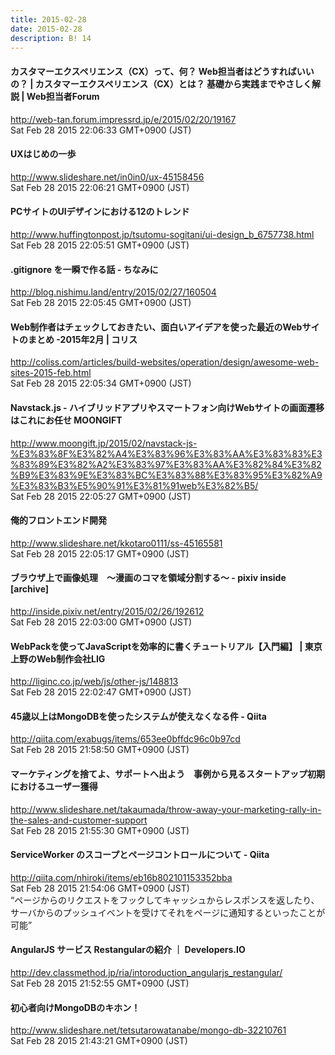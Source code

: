 ```yaml
---
title: 2015-02-28
date: 2015-02-28
description: B! 14
---
```


#### カスタマーエクスペリエンス（CX）って、何？ Web担当者はどうすればいいの？ | カスタマーエクスペリエンス（CX）とは？ 基礎から実践までやさしく解説 | Web担当者Forum
http://web-tan.forum.impressrd.jp/e/2015/02/20/19167<br>
Sat Feb 28 2015 22:06:33 GMT+0900 (JST)<br>


#### UXはじめの一歩
http://www.slideshare.net/in0in0/ux-45158456<br>
Sat Feb 28 2015 22:06:21 GMT+0900 (JST)<br>


#### PCサイトのUIデザインにおける12のトレンド
http://www.huffingtonpost.jp/tsutomu-sogitani/ui-design_b_6757738.html<br>
Sat Feb 28 2015 22:05:51 GMT+0900 (JST)<br>


#### .gitignore を一瞬で作る話 - ちなみに
http://blog.nishimu.land/entry/2015/02/27/160504<br>
Sat Feb 28 2015 22:05:45 GMT+0900 (JST)<br>


####   Web制作者はチェックしておきたい、面白いアイデアを使った最近のWebサイトのまとめ -2015年2月 | コリス
http://coliss.com/articles/build-websites/operation/design/awesome-web-sites-2015-feb.html<br>
Sat Feb 28 2015 22:05:34 GMT+0900 (JST)<br>


#### Navstack.js - ハイブリッドアプリやスマートフォン向けWebサイトの画面遷移はこれにお任せ MOONGIFT
http://www.moongift.jp/2015/02/navstack-js-%E3%83%8F%E3%82%A4%E3%83%96%E3%83%AA%E3%83%83%E3%83%89%E3%82%A2%E3%83%97%E3%83%AA%E3%82%84%E3%82%B9%E3%83%9E%E3%83%BC%E3%83%88%E3%83%95%E3%82%A9%E3%83%B3%E5%90%91%E3%81%91web%E3%82%B5/<br>
Sat Feb 28 2015 22:05:27 GMT+0900 (JST)<br>


#### 俺的フロントエンド開発
http://www.slideshare.net/kkotaro0111/ss-45165581<br>
Sat Feb 28 2015 22:05:17 GMT+0900 (JST)<br>


#### ブラウザ上で画像処理　～漫画のコマを領域分割する～ - pixiv inside [archive]
http://inside.pixiv.net/entry/2015/02/26/192612<br>
Sat Feb 28 2015 22:03:00 GMT+0900 (JST)<br>


#### WebPackを使ってJavaScriptを効率的に書くチュートリアル【入門編】 | 東京上野のWeb制作会社LIG
http://liginc.co.jp/web/js/other-js/148813<br>
Sat Feb 28 2015 22:02:47 GMT+0900 (JST)<br>


#### 45歳以上はMongoDBを使ったシステムが使えなくなる件 - Qiita
http://qiita.com/exabugs/items/653ee0bffdc96c0b97cd<br>
Sat Feb 28 2015 21:58:50 GMT+0900 (JST)<br>


#### マーケティングを捨てよ、サポートへ出よう　事例から見るスタートアップ初期におけるユーザー獲得
http://www.slideshare.net/takaumada/throw-away-your-marketing-rally-in-the-sales-and-customer-support<br>
Sat Feb 28 2015 21:55:30 GMT+0900 (JST)<br>


#### ServiceWorker のスコープとページコントロールについて - Qiita
http://qiita.com/nhiroki/items/eb16b802101153352bba<br>
Sat Feb 28 2015 21:54:06 GMT+0900 (JST)<br>
“ページからのリクエストをフックしてキャッシュからレスポンスを返したり、サーバからのプッシュイベントを受けてそれをページに通知するといったことが可能”


#### AngularJS サービス Restangularの紹介 ｜ Developers.IO
http://dev.classmethod.jp/ria/intoroduction_angularjs_restangular/<br>
Sat Feb 28 2015 21:52:55 GMT+0900 (JST)<br>


#### 初心者向けMongoDBのキホン！
http://www.slideshare.net/tetsutarowatanabe/mongo-db-32210761<br>
Sat Feb 28 2015 21:43:21 GMT+0900 (JST)<br>


